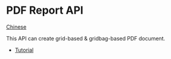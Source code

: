 PDF Report API
============================

[Chinese](readme_tw.md)

This API can create grid-based & gridbag-based PDF document.

- [Tutorial](tutorial.md)
